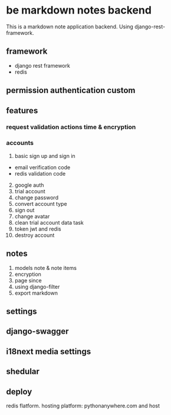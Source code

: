 # be markdown notes backend

This is a markdown note application backend. Using django-rest-framework.

## framework

- django rest framework
- redis

## permission authentication custom

## features

### request validation actions time & encryption

### accounts

1. basic sign up and sign in

- email verification code
- redis validation code

2. google auth
3. trial account
4. change password
5. convert account type
6. sign out
7. change avatar
8. clean trial account data task
9. token jwt and redis
10. destroy account

## notes

1. models note & note items
2. encryption
3. page since
4. using django-filter
5. export markdown

## settings

## django-swagger

## i18next media settings

## shedular

## deploy

redis flatform.
hosting platform: pythonanywhere.com
and host
